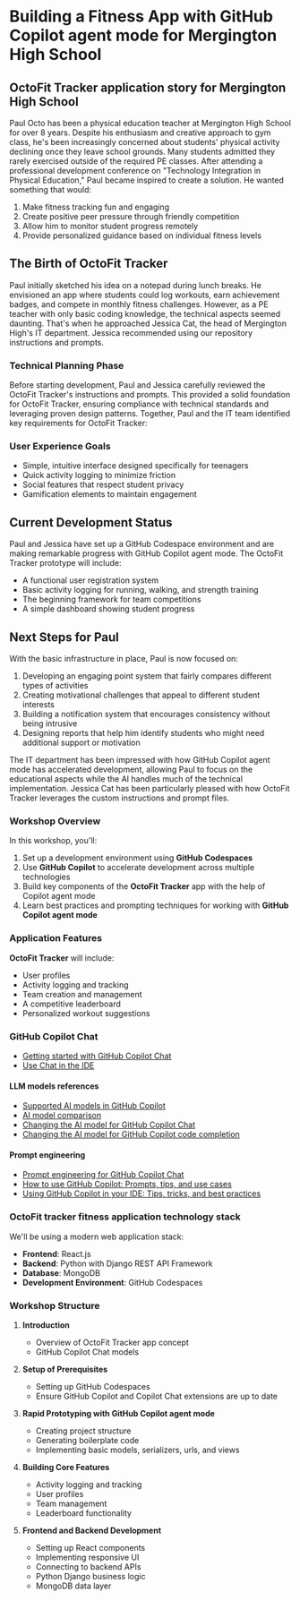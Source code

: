 # Building a Fitness App with GitHub Copilot agent mode for Mergington High School

## OctoFit Tracker application story for Mergington High School

Paul Octo has been a physical education teacher at Mergington High School for over 8 years. Despite his enthusiasm and creative approach to gym class, he's been increasingly concerned about students' physical activity declining once they leave school grounds. Many students admitted they rarely exercised outside of the required PE classes.
After attending a professional development conference on "Technology Integration in Physical Education," Paul became inspired to create a solution. He wanted something that would:

1. Make fitness tracking fun and engaging
2. Create positive peer pressure through friendly competition
3. Allow him to monitor student progress remotely
4. Provide personalized guidance based on individual fitness levels

## The Birth of OctoFit Tracker

Paul initially sketched his idea on a notepad during lunch breaks. He envisioned an app where students could log workouts, earn achievement badges, and compete in monthly fitness challenges. However, as a PE teacher with only basic coding knowledge, the technical aspects seemed daunting.
That's when he approached Jessica Cat, the head of Mergington High's IT department. Jessica recommended using our repository instructions and prompts.

### Technical Planning Phase

Before starting development, Paul and Jessica carefully reviewed the OctoFit Tracker's instructions and prompts. This provided a solid foundation for OctoFit Tracker, ensuring compliance with technical standards and leveraging proven design patterns.
Together, Paul and the IT team identified key requirements for OctoFit Tracker:

### User Experience Goals

- Simple, intuitive interface designed specifically for teenagers
- Quick activity logging to minimize friction
- Social features that respect student privacy
- Gamification elements to maintain engagement

## Current Development Status

Paul and Jessica have set up a GitHub Codespace environment and are making remarkable progress with GitHub Copilot agent mode. The OctoFit Tracker prototype will include:

- A functional user registration system
- Basic activity logging for running, walking, and strength training
- The beginning framework for team competitions
- A simple dashboard showing student progress

## Next Steps for Paul

With the basic infrastructure in place, Paul is now focused on:

1. Developing an engaging point system that fairly compares different types of activities
2. Creating motivational challenges that appeal to different student interests
3. Building a notification system that encourages consistency without being intrusive
4. Designing reports that help him identify students who might need additional support or motivation

The IT department has been impressed with how GitHub Copilot agent mode has accelerated development, allowing Paul to focus on the educational aspects while the AI handles much of the technical implementation. Jessica Cat has been particularly pleased with how OctoFit Tracker leverages the custom instructions and prompt files.

### Workshop Overview

In this workshop, you'll:

1. Set up a development environment using **GitHub Codespaces**
2. Use **GitHub Copilot** to accelerate development across multiple technologies
3. Build key components of the **OctoFit Tracker** app with the help of Copilot agent mode
4. Learn best practices and prompting techniques for working with **GitHub Copilot agent mode**

### Application Features

**OctoFit Tracker** will include:

- User profiles
- Activity logging and tracking
- Team creation and management
- A competitive leaderboard
- Personalized workout suggestions

### GitHub Copilot Chat

- [Getting started with GitHub Copilot Chat](https://docs.github.com/en/copilot/how-tos/use-chat/get-started-with-chat?tool=vscode)
- [Use Chat in the IDE](https://docs.github.com/en/copilot/how-tos/use-chat/use-chat-in-ide?tool=vscode)

#### LLM models references

- [Supported AI models in GitHub Copilot](https://docs.github.com/en/copilot/reference/ai-models/supported-models)
- [AI model comparison](https://docs.github.com/en/copilot/reference/ai-models/model-comparison)
- [Changing the AI model for GitHub Copilot Chat](https://docs.github.com/en/copilot/how-tos/use-ai-models/change-the-chat-model?tool=vscode)
- [Changing the AI model for GitHub Copilot code completion](https://docs.github.com/en/copilot/how-tos/use-ai-models/change-the-completion-model?tool=vscode)

#### Prompt engineering

- [Prompt engineering for GitHub Copilot Chat](https://docs.github.com/en/copilot/concepts/prompt-engineering)
- [How to use GitHub Copilot: Prompts, tips, and use cases](https://github.blog/2023-06-20-how-to-write-better-prompts-for-github-copilot/)
- [Using GitHub Copilot in your IDE: Tips, tricks, and best practices](https://github.blog/2024-03-25-how-to-use-github-copilot-in-your-ide-tips-tricks-and-best-practices/)

### OctoFit tracker fitness application technology stack

We'll be using a modern web application stack:

- **Frontend**: React.js
- **Backend**: Python with Django REST API Framework
- **Database**: MongoDB
- **Development Environment**: GitHub Codespaces

### Workshop Structure

1. **Introduction**
   - Overview of OctoFit Tracker app concept
   - GitHub Copilot Chat models

2. **Setup of Prerequisites**
   - Setting up GitHub Codespaces
   - Ensure GitHub Copilot and Copilot Chat extensions are up to date

3. **Rapid Prototyping with GitHub Copilot agent mode**
   - Creating project structure
   - Generating boilerplate code
   - Implementing basic models, serializers, urls, and views

4. **Building Core Features**
   - Activity logging and tracking
   - User profiles
   - Team management
   - Leaderboard functionality

5. **Frontend and Backend Development**
   - Setting up React components
   - Implementing responsive UI
   - Connecting to backend APIs
   - Python Django business logic
   - MongoDB data layer
